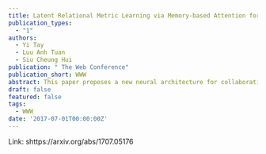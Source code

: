 ```yaml
---
title: Latent Relational Metric Learning via Memory-based Attention for Collaborative Ranking
publication_types:
  - "1"
authors:
  - Yi Tay
  - Luu Anh Tuan
  - Siu Cheung Hui
publication: " The Web Conference"
publication_short: WWW
abstract: This paper proposes a new neural architecture for collaborative ranking with implicit feedback. Our model, LRML (\textit{Latent Relational Metric Learning}) is a novel metric learning approach for recommendation. More specifically, instead of simple push-pull mechanisms between user and item pairs, we propose to learn latent relations that describe each user item interaction. This helps to alleviate the potential geometric inflexibility of existing metric learing approaches. This enables not only better performance but also a greater extent of modeling capability, allowing our model to scale to a larger number of interactions. In order to do so, we employ a augmented memory module and learn to attend over these memory blocks to construct latent relations. The memory-based attention module is controlled by the user-item interaction, making the learned relation vector specific to each user-item pair. Hence, this can be interpreted as learning an exclusive and optimal relational translation for each user-item interaction. The proposed architecture demonstrates the state-of-the-art performance across multiple recommendation benchmarks. LRML outperforms other metric learning models by 6%−7.5% in terms of Hits@10 and nDCG@10 on large datasets such as Netflix and MovieLens20M. Moreover, qualitative studies also demonstrate evidence that our proposed model is able to infer and encode explicit sentiment, temporal and attribute information despite being only trained on implicit feedback. As such, this ascertains the ability of LRML to uncover hidden relational structure within implicit datasets.
draft: false
featured: false
tags:
  - WWW
date: '2017-07-01T00:00:00Z'
---
```

Link: shttps://arxiv.org/abs/1707.05176